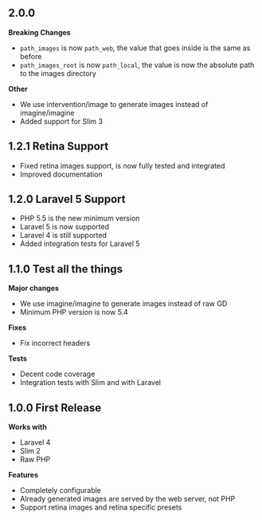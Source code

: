 
## 2.0.0

__Breaking Changes__

- `path_images` is now `path_web`, the value that goes inside is the same as before
- `path_images_root` is now `path_local`, the value is now the absolute path to the images directory

__Other__

- We use intervention/image to generate images instead of imagine/imagine
- Added support for Slim 3

## 1.2.1 Retina Support

- Fixed retina images support, is now fully tested and integrated
- Improved documentation

## 1.2.0 Laravel 5 Support

- PHP 5.5 is the new minimum version
- Laravel 5 is now supported
- Laravel 4 is still supported
- Added integration tests for Laravel 5


## 1.1.0 Test all the things

__Major changes__

- We use imagine/imagine to generate images instead of raw GD
- Minimum PHP version is now 5.4

__Fixes__

- Fix incorrect headers

__Tests__

- Decent code coverage
- Integration tests with Slim and with Laravel


## 1.0.0 First Release

__Works with__

- Laravel 4
- Slim 2
- Raw PHP

__Features__

- Completely configurable
- Already generated images are served by the web server, not PHP
- Support retina images and retina specific presets
